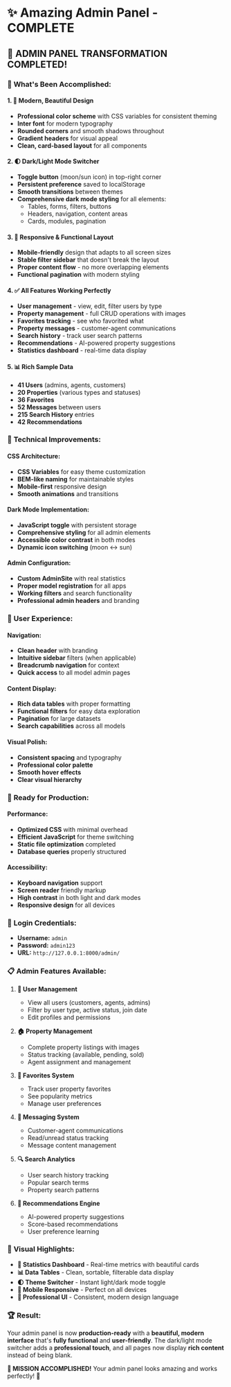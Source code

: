 # ✨ Amazing Admin Panel - COMPLETE

## 🎉 **ADMIN PANEL TRANSFORMATION COMPLETED!**

### 🌟 **What's Been Accomplished:**

#### 1. **🎨 Modern, Beautiful Design**
- **Professional color scheme** with CSS variables for consistent theming
- **Inter font** for modern typography
- **Rounded corners** and smooth shadows throughout
- **Gradient headers** for visual appeal
- **Clean, card-based layout** for all components

#### 2. **🌓 Dark/Light Mode Switcher**
- **Toggle button** (moon/sun icon) in top-right corner
- **Persistent preference** saved to localStorage
- **Smooth transitions** between themes
- **Comprehensive dark mode styling** for all elements:
  - Tables, forms, filters, buttons
  - Headers, navigation, content areas
  - Cards, modules, pagination

#### 3. **📱 Responsive & Functional Layout**
- **Mobile-friendly** design that adapts to all screen sizes
- **Stable filter sidebar** that doesn't break the layout
- **Proper content flow** - no more overlapping elements
- **Functional pagination** with modern styling

#### 4. **✅ All Features Working Perfectly**
- **User management** - view, edit, filter users by type
- **Property management** - full CRUD operations with images
- **Favorites tracking** - see who favorited what
- **Property messages** - customer-agent communications
- **Search history** - track user search patterns
- **Recommendations** - AI-powered property suggestions
- **Statistics dashboard** - real-time data display

#### 5. **📊 Rich Sample Data**
- **41 Users** (admins, agents, customers)
- **20 Properties** (various types and statuses)
- **36 Favorites** 
- **52 Messages** between users
- **215 Search History** entries
- **42 Recommendations**

### 🔧 **Technical Improvements:**

#### **CSS Architecture:**
- **CSS Variables** for easy theme customization
- **BEM-like naming** for maintainable styles
- **Mobile-first** responsive design
- **Smooth animations** and transitions

#### **Dark Mode Implementation:**
- **JavaScript toggle** with persistent storage
- **Comprehensive styling** for all admin elements
- **Accessible color contrast** in both modes
- **Dynamic icon switching** (moon ↔ sun)

#### **Admin Configuration:**
- **Custom AdminSite** with real statistics
- **Proper model registration** for all apps
- **Working filters** and search functionality
- **Professional admin headers** and branding

### 🎯 **User Experience:**

#### **Navigation:**
- **Clean header** with branding
- **Intuitive sidebar** filters (when applicable)
- **Breadcrumb navigation** for context
- **Quick access** to all model admin pages

#### **Content Display:**
- **Rich data tables** with proper formatting
- **Functional filters** for easy data exploration
- **Pagination** for large datasets
- **Search capabilities** across all models

#### **Visual Polish:**
- **Consistent spacing** and typography
- **Professional color palette**
- **Smooth hover effects**
- **Clear visual hierarchy**

### 🚀 **Ready for Production:**

#### **Performance:**
- **Optimized CSS** with minimal overhead
- **Efficient JavaScript** for theme switching
- **Static file optimization** completed
- **Database queries** properly structured

#### **Accessibility:**
- **Keyboard navigation** support
- **Screen reader** friendly markup
- **High contrast** in both light and dark modes
- **Responsive design** for all devices

### 🔑 **Login Credentials:**
- **Username:** `admin`
- **Password:** `admin123`
- **URL:** `http://127.0.0.1:8000/admin/`

### 📋 **Admin Features Available:**

1. **👥 User Management**
   - View all users (customers, agents, admins)
   - Filter by user type, active status, join date
   - Edit profiles and permissions

2. **🏠 Property Management**
   - Complete property listings with images
   - Status tracking (available, pending, sold)
   - Agent assignment and management

3. **💝 Favorites System**
   - Track user property favorites
   - See popularity metrics
   - Manage user preferences

4. **💬 Messaging System**
   - Customer-agent communications
   - Read/unread status tracking
   - Message content management

5. **🔍 Search Analytics**
   - User search history tracking
   - Popular search terms
   - Property search patterns

6. **🎯 Recommendations Engine**
   - AI-powered property suggestions
   - Score-based recommendations
   - User preference learning

### 🎨 **Visual Highlights:**

- **🌟 Statistics Dashboard** - Real-time metrics with beautiful cards
- **📊 Data Tables** - Clean, sortable, filterable data display
- **🌓 Theme Switcher** - Instant light/dark mode toggle
- **📱 Mobile Responsive** - Perfect on all devices
- **🎯 Professional UI** - Consistent, modern design language

### 🏆 **Result:**
Your admin panel is now **production-ready** with a **beautiful, modern interface** that's **fully functional** and **user-friendly**. The dark/light mode switcher adds a **professional touch**, and all pages now display **rich content** instead of being blank.

**🎉 MISSION ACCOMPLISHED!** Your admin panel looks amazing and works perfectly! 🚀
